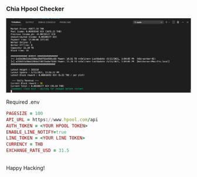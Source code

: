 ### Chia Hpool Checker

![Test Image 3](https://raw.githubusercontent.com/X-c0d3/chia-pool-checker/main/ScreenShot1.png)

Required .env

```ruby
PAGESIZE = 100
API_URL = https://www.hpool.com/api
AUTH_TOKEN = <YOUR HPOOL TOKEN>
ENABLE_LINE_NOTIFY=true
LINE_TOKEN = <YOUR LINE TOKEN>
CURRENCY = THB
EXCHANGE_RATE_USD = 31.5
```

<br />
Happy Hacking!
